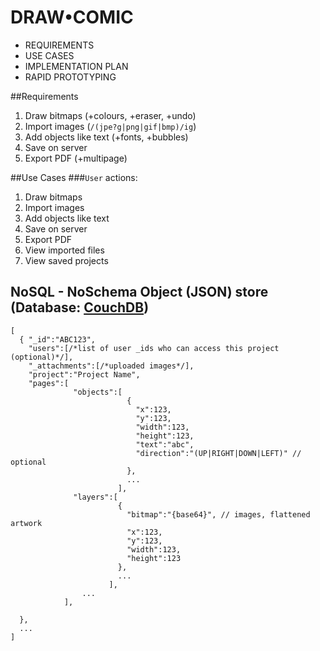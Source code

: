 DRAW•COMIC
===========

* REQUIREMENTS
* USE CASES
* IMPLEMENTATION PLAN
* RAPID PROTOTYPING

##Requirements
1. Draw bitmaps (+colours, +eraser, +undo)
2. Import images (`/(jpe?g|png|gif|bmp)/ig`)
3. Add objects like text (+fonts, +bubbles)
4. Save on server
5. Export PDF (+multipage)

##Use Cases
###`User` actions:
1. Draw bitmaps
2. Import images
3. Add objects like text
4. Save on server
5. Export PDF
6. View imported files
7. View saved projects

NoSQL - NoSchema Object (JSON) store (Database: [CouchDB][couchone])
------------------------------------

    [
      { "_id":"ABC123",
        "users":[/*list of user _ids who can access this project (optional)*/],
        "_attachments":[/*uploaded images*/],
        "project":"Project Name",
        "pages":[
                  "objects":[
                              {
                                "x":123,
                                "y":123,
                                "width":123,
                                "height":123,
                                "text":"abc",
                                "direction":"(UP|RIGHT|DOWN|LEFT)" // optional
                              },
                              ...
                            ],
                  "layers":[
                            {
                              "bitmap":"{base64}", // images, flattened artwork
                              "x":123,
                              "y":123,
                              "width":123,
                              "height":123
                            },
                            ...
                          ],
                    ...
                ],
        
      },
      ...
    ]

[couchone]: "http://couchone.com/"